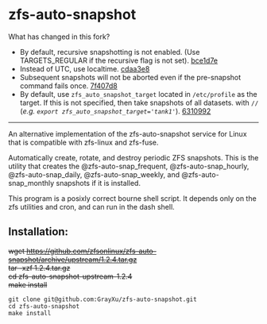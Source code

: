 # zfs-auto-snapshot

What has changed in this fork?
- By default, recursive snapshotting is not enabled. (Use TARGETS_REGULAR if the recursive flag is not set). [bce1d7e](https://github.com/GrayXu/zfs-auto-snapshot/commit/bce1d7ef335a894f1f19e7ed5fcc7da43c722d25)
- Instead of UTC, use localtime. [cdaa3e8](https://github.com/GrayXu/zfs-auto-snapshot/commit/cdaa3e856091bf5124f47fc842926a97c44280cd)
- Subsequent snapshots will not be aborted even if the pre-snapshot command fails once. [7f407d8](https://github.com/GrayXu/zfs-auto-snapshot/commit/7f407d8154362a6ce3cd2c5452697327021f43ae)
- By default, use `zfs_auto_snapshot_target` located in `/etc/profile` as the target. If this is not specified, then take snapshots of all datasets. with `//` (*e.g. `export zfs_auto_snapshot_target='tank1'`*). [6310992](https://github.com/GrayXu/zfs-auto-snapshot/commit/6310992dcda57ce966ecb81c3e1e0d6ff5b91d28)

---

An alternative implementation of the zfs-auto-snapshot service for Linux
that is compatible with zfs-linux and zfs-fuse.

Automatically create, rotate, and destroy periodic ZFS snapshots. This is
the utility that creates the @zfs-auto-snap_frequent, @zfs-auto-snap_hourly,
@zfs-auto-snap_daily, @zfs-auto-snap_weekly, and @zfs-auto-snap_monthly
snapshots if it is installed.

This program is a posixly correct bourne shell script.  It depends only on
the zfs utilities and cron, and can run in the dash shell.


Installation:
-------------

~~wget https://github.com/zfsonlinux/zfs-auto-snapshot/archive/upstream/1.2.4.tar.gz  
tar -xzf 1.2.4.tar.gz  
cd zfs-auto-snapshot-upstream-1.2.4  
make install~~

```
git clone git@github.com:GrayXu/zfs-auto-snapshot.git
cd zfs-auto-snapshot
make install
```